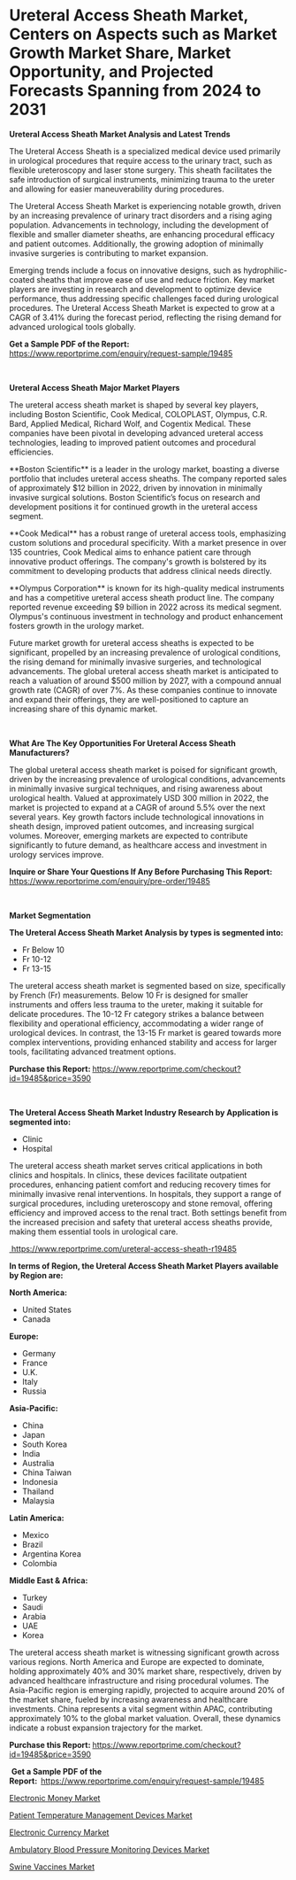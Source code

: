 <p><h1>Ureteral Access Sheath Market, Centers on Aspects such as Market Growth Market Share, Market Opportunity, and Projected Forecasts Spanning from 2024 to 2031</h1></p><p><strong>Ureteral Access Sheath Market Analysis and Latest Trends</strong></p>
<p><p>The Ureteral Access Sheath is a specialized medical device used primarily in urological procedures that require access to the urinary tract, such as flexible ureteroscopy and laser stone surgery. This sheath facilitates the safe introduction of surgical instruments, minimizing trauma to the ureter and allowing for easier maneuverability during procedures. </p><p>The Ureteral Access Sheath Market is experiencing notable growth, driven by an increasing prevalence of urinary tract disorders and a rising aging population. Advancements in technology, including the development of flexible and smaller diameter sheaths, are enhancing procedural efficacy and patient outcomes. Additionally, the growing adoption of minimally invasive surgeries is contributing to market expansion. </p><p>Emerging trends include a focus on innovative designs, such as hydrophilic-coated sheaths that improve ease of use and reduce friction. Key market players are investing in research and development to optimize device performance, thus addressing specific challenges faced during urological procedures. The Ureteral Access Sheath Market is expected to grow at a CAGR of 3.41% during the forecast period, reflecting the rising demand for advanced urological tools globally.</p></p>
<p><strong>Get a Sample PDF of the Report:&nbsp;</strong> <a href="https://www.reportprime.com/enquiry/request-sample/19485?utm_campaign=102&utm_medium=2&utm_source=Github&utm_content=ia&utm_term=23112024&utm_id=ureteral-access-sheath">https://www.reportprime.com/enquiry/request-sample/19485</a></p>
<p>&nbsp;</p>
<p><strong>Ureteral Access Sheath Major Market Players</strong></p>
<p><p>The ureteral access sheath market is shaped by several key players, including Boston Scientific, Cook Medical, COLOPLAST, Olympus, C.R. Bard, Applied Medical, Richard Wolf, and Cogentix Medical. These companies have been pivotal in developing advanced ureteral access technologies, leading to improved patient outcomes and procedural efficiencies.</p><p>**Boston Scientific** is a leader in the urology market, boasting a diverse portfolio that includes ureteral access sheaths. The company reported sales of approximately $12 billion in 2022, driven by innovation in minimally invasive surgical solutions. Boston Scientific’s focus on research and development positions it for continued growth in the ureteral access segment.</p><p>**Cook Medical** has a robust range of ureteral access tools, emphasizing custom solutions and procedural specificity. With a market presence in over 135 countries, Cook Medical aims to enhance patient care through innovative product offerings. The company's growth is bolstered by its commitment to developing products that address clinical needs directly.</p><p>**Olympus Corporation** is known for its high-quality medical instruments and has a competitive ureteral access sheath product line. The company reported revenue exceeding $9 billion in 2022 across its medical segment. Olympus's continuous investment in technology and product enhancement fosters growth in the urology market.</p><p>Future market growth for ureteral access sheaths is expected to be significant, propelled by an increasing prevalence of urological conditions, the rising demand for minimally invasive surgeries, and technological advancements. The global ureteral access sheath market is anticipated to reach a valuation of around $500 million by 2027, with a compound annual growth rate (CAGR) of over 7%. As these companies continue to innovate and expand their offerings, they are well-positioned to capture an increasing share of this dynamic market.</p></p>
<p>&nbsp;</p>
<p><strong>What Are The Key Opportunities For Ureteral Access Sheath Manufacturers?</strong></p>
<p><p>The global ureteral access sheath market is poised for significant growth, driven by the increasing prevalence of urological conditions, advancements in minimally invasive surgical techniques, and rising awareness about urological health. Valued at approximately USD 300 million in 2022, the market is projected to expand at a CAGR of around 5.5% over the next several years. Key growth factors include technological innovations in sheath design, improved patient outcomes, and increasing surgical volumes. Moreover, emerging markets are expected to contribute significantly to future demand, as healthcare access and investment in urology services improve.</p></p>
<p><strong>Inquire or Share Your Questions If Any Before Purchasing This Report:</strong> <a href="https://www.reportprime.com/enquiry/pre-order/19485?utm_campaign=102&utm_medium=2&utm_source=Github&utm_content=ia&utm_term=23112024&utm_id=ureteral-access-sheath">https://www.reportprime.com/enquiry/pre-order/19485</a></p>
<p>&nbsp;</p>
<p><strong>Market Segmentation</strong></p>
<p><strong>The Ureteral Access Sheath Market Analysis by types is segmented into:</strong></p>
<p><ul><li>Fr Below 10</li><li>Fr 10-12</li><li>Fr 13-15</li></ul></p>
<p><p>The ureteral access sheath market is segmented based on size, specifically by French (Fr) measurements. Below 10 Fr is designed for smaller instruments and offers less trauma to the ureter, making it suitable for delicate procedures. The 10-12 Fr category strikes a balance between flexibility and operational efficiency, accommodating a wider range of urological devices. In contrast, the 13-15 Fr market is geared towards more complex interventions, providing enhanced stability and access for larger tools, facilitating advanced treatment options.</p></p>
<p><strong>Purchase this Report:&nbsp;</strong><a href="https://www.reportprime.com/checkout?id=19485&price=3590&utm_campaign=102&utm_medium=2&utm_source=Github&utm_content=ia&utm_term=23112024&utm_id=ureteral-access-sheath">https://www.reportprime.com/checkout?id=19485&price=3590</a></p>
<p>&nbsp;</p>
<p><strong>The Ureteral Access Sheath Market Industry Research by Application is segmented into:</strong></p>
<p><ul><li>Clinic</li><li>Hospital</li></ul></p>
<p><p>The ureteral access sheath market serves critical applications in both clinics and hospitals. In clinics, these devices facilitate outpatient procedures, enhancing patient comfort and reducing recovery times for minimally invasive renal interventions. In hospitals, they support a range of surgical procedures, including ureteroscopy and stone removal, offering efficiency and improved access to the renal tract. Both settings benefit from the increased precision and safety that ureteral access sheaths provide, making them essential tools in urological care.</p></p>
<p><a href="https://www.reportprime.com/ureteral-access-sheath-r19485?utm_campaign=102&utm_medium=2&utm_source=Github&utm_content=ia&utm_term=23112024&utm_id=ureteral-access-sheath">&nbsp;https://www.reportprime.com/ureteral-access-sheath-r19485</a></p>
<p><strong>In terms of Region, the Ureteral Access Sheath Market Players available by Region are:</strong></p>
<p>
    <p> <strong> North America: </strong>
        <ul>
            <li>United States</li>
            <li>Canada</li>
        </ul>
        </p> 
    <p> <strong> Europe: </strong>
        <ul>
            <li>Germany</li>
            <li>France</li>
            <li>U.K.</li>
            <li>Italy</li>
            <li>Russia</li>
        </ul>
        </p> 
    <p> <strong> Asia-Pacific: </strong>
        <ul>
            <li>China</li>
            <li>Japan</li>
            <li>South Korea</li>
            <li>India</li>
            <li>Australia</li>
            <li>China Taiwan</li>
            <li>Indonesia</li>
            <li>Thailand</li>
            <li>Malaysia</li>
        </ul>
        </p> 
    <p> <strong> Latin America: </strong>
        <ul>
            <li>Mexico</li>
            <li>Brazil</li>
            <li>Argentina Korea</li>
            <li>Colombia</li>
        </ul>
        </p> 
    <p> <strong> Middle East & Africa: </strong>
        <ul>
            <li>Turkey</li>
            <li>Saudi</li>
            <li>Arabia</li>
            <li>UAE</li>
            <li>Korea</li>
        </ul>
    </p>
    </p>
<p><p>The ureteral access sheath market is witnessing significant growth across various regions. North America and Europe are expected to dominate, holding approximately 40% and 30% market share, respectively, driven by advanced healthcare infrastructure and rising procedural volumes. The Asia-Pacific region is emerging rapidly, projected to acquire around 20% of the market share, fueled by increasing awareness and healthcare investments. China represents a vital segment within APAC, contributing approximately 10% to the global market valuation. Overall, these dynamics indicate a robust expansion trajectory for the market.</p></p>
<p><strong>Purchase this Report: </strong><a href="https://www.reportprime.com/checkout?id=19485&price=3590&utm_campaign=102&utm_medium=2&utm_source=Github&utm_content=ia&utm_term=23112024&utm_id=ureteral-access-sheath">https://www.reportprime.com/checkout?id=19485&price=3590</a></p>
<p>&nbsp;<strong>Get a Sample PDF of the Report:&nbsp;&nbsp;</strong><a href="https://www.reportprime.com/enquiry/request-sample/19485?utm_campaign=102&utm_medium=2&utm_source=Github&utm_content=ia&utm_term=23112024&utm_id=ureteral-access-sheath">https://www.reportprime.com/enquiry/request-sample/19485</a></p>
<p><strong></strong></p>
<p><p><a href="https://issuu.com/reportprime-2/docs/electronic-money-market-size-2030.p_71f54edcba2b94?utm_campaign=102&utm_medium=2&utm_source=Github&utm_content=ia&utm_term=23112024&utm_id=ureteral-access-sheath">Electronic Money Market</a></p><p><a href="https://github.com/NargisHussain75/Market-Research-Report-List-1/blob/main/patient-temperature-management-devices-market.md?utm_campaign=102&utm_medium=2&utm_source=Github&utm_content=ia&utm_term=23112024&utm_id=ureteral-access-sheath">Patient Temperature Management Devices Market</a></p><p><a href="https://issuu.com/reportprime-2/docs/electronic-currency-market-size-203_f4a72dfac358e3?utm_campaign=102&utm_medium=2&utm_source=Github&utm_content=ia&utm_term=23112024&utm_id=ureteral-access-sheath">Electronic Currency Market</a></p><p><a href="https://github.com/aclinard83/Market-Research-Report-List-1/blob/main/ambulatory-blood-pressure-monitoring-devices-market.md?utm_campaign=102&utm_medium=2&utm_source=Github&utm_content=ia&utm_term=23112024&utm_id=ureteral-access-sheath">Ambulatory Blood Pressure Monitoring Devices Market</a></p><p><a href="https://www.linkedin.com/pulse/swine-vaccines-market-analysis-new-trends-size-growth-expected-mt82e?utm_campaign=102&utm_medium=2&utm_source=Github&utm_content=ia&utm_term=23112024&utm_id=ureteral-access-sheath">Swine Vaccines Market</a></p></p>